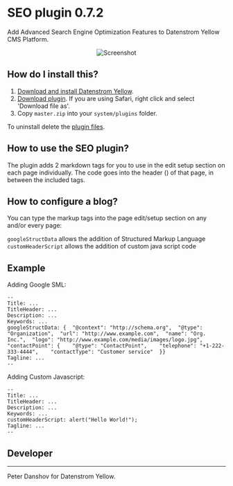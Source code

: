SEO plugin 0.7.2
=================
Add Advanced Search Engine Optimization Features to Datenstrom Yellow CMS Platform.

<p align="center"><img src="seo-screenshot.png?raw=true" alt="Screenshot"></p>

## How do I install this?

1. [Download and install Datenstrom Yellow](https://github.com/datenstrom/yellow/).
2. [Download plugin](https://github.com/pdanshov/yellow-plugin-seo/archive/master.zip). If you are using Safari, right click and select 'Download file as'.
3. Copy `master.zip` into your `system/plugins` folder.

To uninstall delete the [plugin files](update.ini).

## How to use the SEO plugin?

The plugin adds 2 markdown tags for you to use in the edit setup section on each page individually. The code goes into the header (<head></head>) of that page, in between the included <script></script> tags.

## How to configure a blog?

You can type the markup tags into the page edit/setup section on any and/or every page:

`googleStructData` allows the addition of Structured Markup Language
`customHeaderScript` allows the addition of custom java script code

## Example

Adding Google SML:

    --
    Title: ...
    TitleHeader: ...
    Description: ...
    Keywords: ...
    googleStructData: {  "@context": "http://schema.org",  "@type": "Organization",  "url": "http://www.example.com",  "name": "Org. Inc.",  "logo": "http://www.example.com/media/images/logo.jpg", "contactPoint": {    "@type": "ContactPoint",    "telephone": "+1-222-333-4444",    "contactType": "Customer service"  }}
    Tagline: ...
    --


Adding Custom Javascript:

    --
    Title: ...
    TitleHeader: ...
    Description: ...
    Keywords: ...
    customHeaderScript: alert("Hello World!");
    Tagline: ...
    --


## Developer
---------
Peter Danshov for Datenstrom Yellow.
